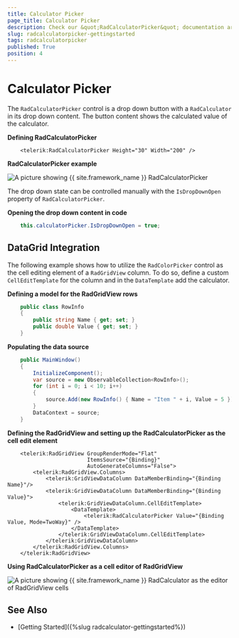 ```yaml
---
title: Calculator Picker
page_title: Calculator Picker
description: Check our &quot;RadCalculatorPicker&quot; documentation article for the RadCalculator {{ site.framework_name }} control.
slug: radcalculatorpicker-gettingstarted
tags: radcalculatorpicker
published: True
position: 4
---
```


# Calculator Picker

The `RadCalculatorPicker` control is a drop down button with a `RadCalculator` in its drop down content. The button content shows the calculated value of the calculator.

__Defining RadCalculatorPicker__
```XAML
	<telerik:RadCalculatorPicker Height="30" Width="200" />		
```

__RadCalculatorPicker example__  

![A picture showing {{ site.framework_name }} RadCalculatorPicker](images/RadCalculatorPicker-Basic.png)

The drop down state can be controlled manually with the `IsDropDownOpen` property of `RadCalculatorPicker`.

__Opening the drop down content in code__
```C#
	this.calculatorPicker.IsDropDownOpen = true;
```

## DataGrid Integration

The following example shows how to utilize the `RadColorPicker` control as the cell editing element of a `RadGridView` column. To do so, define a custom `CellEditTemplate` for the column and in the `DataTemplate` add the calculator.

__Defining a model for the RadGridView rows__
```C#
	public class RowInfo
    {
        public string Name { get; set; }
        public double Value { get; set; }
    }
```

__Populating the data source__
```C#
	public MainWindow()
	{		
		InitializeComponent();
		var source = new ObservableCollection<RowInfo>();
		for (int i = 0; i < 10; i++)
		{
			source.Add(new RowInfo() { Name = "Item " + i, Value = 5 });
		}
		DataContext = source;
	}
```

__Defining the RadGridView and setting up the RadCalculatorPicker as the cell edit element__
```XAML
	<telerik:RadGridView GroupRenderMode="Flat"
						 ItemsSource="{Binding}"						 
						 AutoGenerateColumns="False">
		<telerik:RadGridView.Columns>
			<telerik:GridViewDataColumn DataMemberBinding="{Binding Name}"/>
			<telerik:GridViewDataColumn DataMemberBinding="{Binding Value}">
				<telerik:GridViewDataColumn.CellEditTemplate>
					<DataTemplate>
						<telerik:RadCalculatorPicker Value="{Binding Value, Mode=TwoWay}" />
					</DataTemplate>
				</telerik:GridViewDataColumn.CellEditTemplate>
			</telerik:GridViewDataColumn>
		</telerik:RadGridView.Columns>
	</telerik:RadGridView>
```

__Using RadCalculatorPicker as a cell editor of RadGridView__  

![A picture showing {{ site.framework_name }} RadCalculator as the editor of RadGridView cells](images/RadCalculatorPicker-IntegrationWithRadGridView.png)

## See Also  
* [Getting Started]({%slug radcalculator-gettingstarted%})

